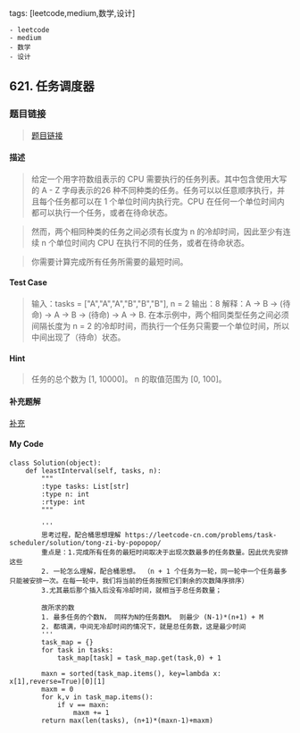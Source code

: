 tags: [leetcode,medium,数学,设计]

	- leetcode
	- medium
	- 数学
	- 设计

## 621. 任务调度器

### 题目链接
> [题目链接](https://leetcode-cn.com/problems/task-scheduler/)

#### 描述
> 给定一个用字符数组表示的 CPU 需要执行的任务列表。其中包含使用大写的 A - Z 字母表示的26 种不同种类的任务。任务可以以任意顺序执行，并且每个任务都可以在 1 个单位时间内执行完。CPU 在任何一个单位时间内都可以执行一个任务，或者在待命状态。

> 然而，两个相同种类的任务之间必须有长度为 n 的冷却时间，因此至少有连续 n 个单位时间内 CPU 在执行不同的任务，或者在待命状态。

> 你需要计算完成所有任务所需要的最短时间。


#### Test Case
> 输入：tasks = ["A","A","A","B","B","B"], n = 2
输出：8
解释：A -> B -> (待命) -> A -> B -> (待命) -> A -> B.
     在本示例中，两个相同类型任务之间必须间隔长度为 n = 2 的冷却时间，而执行一个任务只需要一个单位时间，所以中间出现了（待命）状态。 

#### Hint
> 任务的总个数为 [1, 10000]。
n 的取值范围为 [0, 100]。

#### 补充题解
[补充](https://leetcode-cn.com/problems/task-scheduler/solution/tong-zi-by-popopop/)

#### My Code
```
class Solution(object):
    def leastInterval(self, tasks, n):
        """
        :type tasks: List[str]
        :type n: int
        :rtype: int
        """

        '''
        思考过程，配合桶思想理解 https://leetcode-cn.com/problems/task-scheduler/solution/tong-zi-by-popopop/
        重点是：1.完成所有任务的最短时间取决于出现次数最多的任务数量。因此优先安排这些
        2. 一轮怎么理解，配合桶思想。 （n + 1 个任务为一轮，同一轮中一个任务最多只能被安排一次。在每一轮中，我们将当前的任务按照它们剩余的次数降序排序）
        3.尤其最后那个插入后没有冷却时间，就相当于总任务数量；

        故所求的数
        1. 最多任务的个数N， 同样为N的任务数M。 则最少 (N-1)*(n+1) + M
        2. 都填满，中间无冷却时间的情况下，就是总任务数，这是最少时间
        '''
        task_map = {}
        for task in tasks:
            task_map[task] = task_map.get(task,0) + 1
        
        maxn = sorted(task_map.items(), key=lambda x: x[1],reverse=True)[0][1]
        maxm = 0
        for k,v in task_map.items():
            if v == maxn:
                maxm += 1
        return max(len(tasks), (n+1)*(maxn-1)+maxm)

```